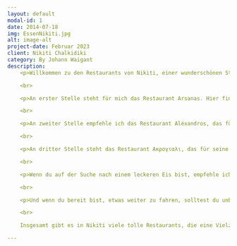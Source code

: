 ```yaml
---
layout: default
modal-id: 1
date: 2014-07-18
img: EssenNikiti.jpg
alt: image-alt
project-date: Februar 2023
client: Nikiti Chalkidiki
category: By Johann Waigant
description: 
    <p>Willkommen zu den Restaurants von Nikiti, einer wunderschönen Stadt auf der Halbinsel Chalkidiki in Griechenland. Wenn es um kulinarische Erlebnisse geht, hat Nikiti viel zu bieten, und ich teile gerne meine persönlichen Favoriten mit dir.

    <br>

    <p>An erster Stelle steht für mich das Restaurant Arsanas. Hier findest du eine große Auswahl an griechischen Gerichten, die mit frischen und lokalen Zutaten zubereitet werden. Besonders zu empfehlen sind das traditionelle Moussaka, das köstliche Lammfleisch und die leckeren Meze-Teller. Das Restaurant befindet sich direkt am Strand und bietet einen atemberaubenden Blick auf das Meer.

    <br>

    <p>An zweiter Stelle empfehle ich das Restaurant Aléxandros, das für seine hervorragenden Fischgerichte bekannt ist. Die frischen Fische und Meeresfrüchte werden direkt von den lokalen Fischern geliefert und auf traditionelle Weise zubereitet. Der köstliche Oktopus und der gegrillte Tintenfisch sind hier ein absolutes Muss.

    <br>

    <p>An dritter Stelle steht das Restaurant Ακρογιαλι, das für seine köstlichen Pizzen bekannt ist. Diese werden auf traditionelle Weise in einem Holzofen gebacken und mit frischen Zutaten belegt. Das Restaurant hat auch eine große Auswahl an Pasta-Gerichten, Salaten und Sandwiches.

    <br>

    <p>Wenn du auf der Suche nach einem leckeren Eis bist, empfehle ich dir die Gelateria Ksilaki. Hier findest du eine große Auswahl an hausgemachten Eiscreme-Sorten in verschiedenen Geschmacksrichtungen.

    <br>

    <p>Und wenn du bereit bist, etwas weiter zu fahren, solltest du unbedingt Pauls Taverne besuchen. Dieses traditionelle griechische Restaurant befindet sich in einem historischen Gebäude und bietet eine große Auswahl an köstlichen Gerichten. Besonders zu empfehlen sind das gebratene Schweinefleisch und der griechische Salat.

    <br>

    Insgesamt gibt es in Nikiti viele tolle Restaurants, die eine Vielzahl von Gerichten anbieten. Egal ob du auf der Suche nach traditionellen griechischen Gerichten oder internationalen Spezialitäten bist, hier wirst du auf jeden Fall fündig.

---
```

